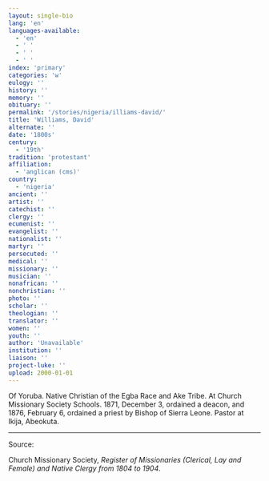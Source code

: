 ```yaml
---
layout: single-bio
lang: 'en'
languages-available:
  - 'en'
  - ' '
  - ' '
  - ' '
index: 'primary'
categories: 'w'
eulogy: ''
history: ''
memory: ''
obituary: ''
permalink: '/stories/nigeria/illiams-david/'
title: 'Williams, David'
alternate: ''
date: '1800s'
century:
  - '19th'
tradition: 'protestant'
affiliation:
  - 'anglican (cms)'
country:
  - 'nigeria'
ancient: ''
artist: ''
catechist: ''
clergy: ''
ecumenist: ''
evangelist: ''
nationalist: ''
martyr: ''
persecuted: ''
medical: ''
missionary: ''
musician: ''
nonafrican: ''
nonchristian: ''
photo: ''
scholar: ''
theologian: ''
translator: ''
women: ''
youth: ''
author: 'Unavailable'
institution: ''
liaison: ''
project-luke: ''
upload: 2000-01-01
---
```



Of Yoruba.  Native Christian of the Egba Race and Ake Tribe.  At Church Missionary Society Schools.  1871, December 3, ordained a deacon, and 1876, February 6, ordained a priest by Bishop of Sierra Leone.  Pastor at Ikija, Abeokuta.

---

Source:

Church Missionary Society, *Register of Missionaries (Clerical, Lay and Female) and Native Clergy from 1804 to 1904*.